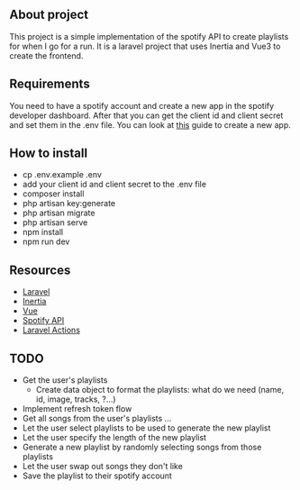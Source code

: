 ## About project

This project is a simple implementation of the spotify API to create playlists for when I go for a run.
It is a laravel project that uses Inertia and Vue3 to create the frontend.

## Requirements
You need to have a spotify account and create a new app in the spotify developer dashboard.
After that you can get the client id and client secret and set them in the .env file.
You can look at [this](https://developer.spotify.com/documentation/web-api/tutorials/getting-started) guide to create a new app.

## How to install
- cp .env.example .env
- add your client id and client secret to the .env file
- composer install
- php artisan key:generate
- php artisan migrate
- php artisan serve
- npm install
- npm run dev

## Resources
- [Laravel](https://laravel.com/docs/11.x)
- [Inertia](https://inertiajs.com/)
- [Vue](https://vuejs.org/guide/introduction.html)
- [Spotify API](https://developer.spotify.com/documentation/web-api/)
- [Laravel Actions](https://www.laravelactions.com/)

## TODO
- Get the user's playlists
  - Create data object to format the playlists: what do we need (name, id, image, tracks, ?...)
- Implement refresh token flow
- Get all songs from the user's playlists
...
- Let the user select playlists to be used to generate the new playlist
- Let the user specify the length of the new playlist
- Generate a new playlist by randomly selecting songs from those playlists
- Let the user swap out songs they don't like
- Save the playlist to their spotify account
